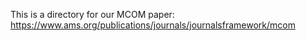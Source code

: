 This is a directory for our MCOM paper: https://www.ams.org/publications/journals/journalsframework/mcom

